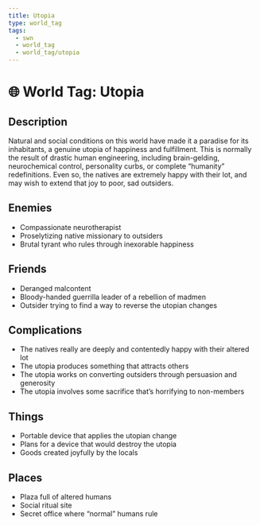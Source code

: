 ```yaml
---
title: Utopia
type: world_tag
tags:
  - swn
  - world_tag
  - world_tag/utopia
---
```

# 🌐 World Tag: Utopia

## Description
Natural and social conditions on this world have made it a paradise for its inhabitants, a genuine utopia of happiness and fulfillment. This is normally the result of drastic human engineering, including brain-gelding, neurochemical control, personality curbs, or complete “humanity” redefinitions. Even so, the natives are extremely happy with their lot, and may wish to extend that joy to poor, sad outsiders.
## Enemies
- Compassionate neurotherapist
- Proselytizing native missionary to outsiders
- Brutal tyrant who rules through inexorable happiness

## Friends
- Deranged malcontent
- Bloody-handed guerrilla leader of a rebellion of madmen
- Outsider trying to find a way to reverse the utopian changes

## Complications
- The natives really are deeply and contentedly happy with their altered lot
- The utopia produces something that attracts others
- The utopia works on converting outsiders through persuasion and generosity
- The utopia involves some sacrifice that’s horrifying to non-members

## Things
- Portable device that applies the utopian change
- Plans for a device that would destroy the utopia
- Goods created joyfully by the locals

## Places
- Plaza full of altered humans
- Social ritual site
- Secret office where “normal” humans rule


